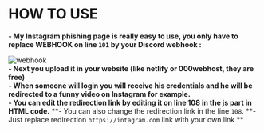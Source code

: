 # HOW TO USE
**- My Instagram phishing page is really easy to use, you only have to replace WEBHOOK on line `101` by your Discord webhook :**


![webhook](https://user-images.githubusercontent.com/81310818/123550149-869fee00-d76c-11eb-9938-34a444eb00e1.PNG)<br>
**- Next you upload it in your website (like netlify or 000webhost, they are free)**<br>
**- When someone will login you will receive his credentials and he will be redirected to a funny video on Instagram for example.**<br/>
**- You can edit the redirection link by editing it on line 108 in the js part in HTML code.**
**- You can also change the redirection link in the line `108`. 
**- Just replace redirection `https://intagram.com` link with your own link **
